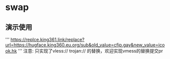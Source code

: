 # swap
## 演示使用
'''
https://replce.king361.link/replace?url=https://hugface.king360.eu.org/sub&old_value=cfip.gay&new_value=icook.hk
'''
注意:
只实现了vless:// trojan:// 的替换，欢迎实现vmess的替换提交pr
